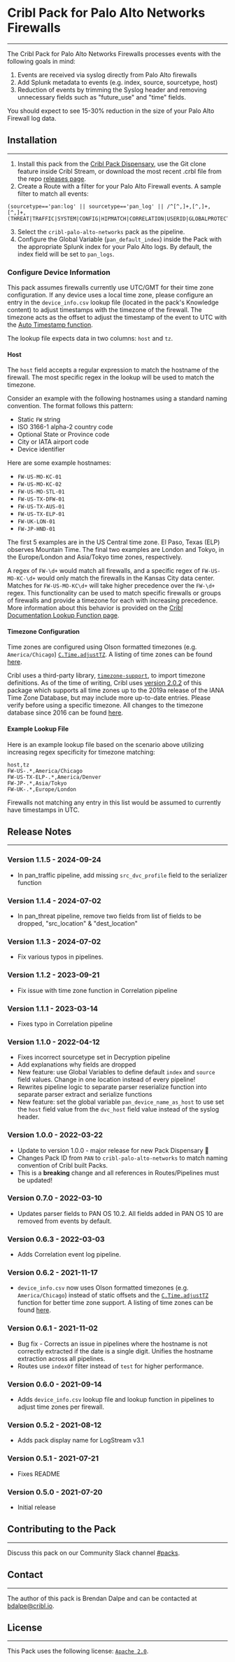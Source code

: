 # Cribl Pack for Palo Alto Networks Firewalls
----

The Cribl Pack for Palo Alto Networks Firewalls processes events with the following goals in mind:
1. Events are received via syslog directly from Palo Alto firewalls
1. Add Splunk metadata to events (e.g. index, source, sourcetype, host)
2. Reduction of events by trimming the Syslog header and removing unnecessary fields such as "future_use" and "time" fields.

You should expect to see 15-30% reduction in the size of your Palo Alto Firewall log data.

## Installation
---
1. Install this pack from the [Cribl Pack Dispensary](https://packs.cribl.io), use the Git clone feature inside Cribl Stream, or download the most recent .crbl file from the repo [releases page](https://github.com/criblpacks/cribl-palo-alto-networks/releases).
2. Create a Route with a filter for your Palo Alto Firewall events. A sample filter to match all events:
```
(sourcetype=='pan:log' || sourcetype=='pan_log' || /^[^,]+,[^,]+,[^,]+,(THREAT|TRAFFIC|SYSTEM|CONFIG|HIPMATCH|CORRELATION|USERID|GLOBALPROTECT),/.test(_raw))
```
3. Select the `cribl-palo-alto-networks` pack as the pipeline.
4. Configure the Global Variable (`pan_default_index`) inside the Pack with the appropriate Splunk index for your Palo Alto logs. By default, the index field will be set to `pan_logs`.

### Configure Device Information
This pack assumes firewalls currently use UTC/GMT for their time zone configuration. If any device uses a local time zone, please configure an entry in the `device_info.csv` lookup file (located in the pack's Knowledge content) to adjust timestamps with the timezone of the firewall. The timezone acts as the offset to adjust the timestamp of the event to UTC with the [Auto Timestamp function](https://docs.cribl.io/stream/auto-timestamp-function/).

The lookup file expects data in two columns: `host` and `tz`.

#### Host

The `host` field accepts a regular expression to match the hostname of the firewall. The most specific regex in the lookup will be used to match the timezone.

Consider an example with the following hostnames using a standard naming convention. The format follows this pattern:
* Static `FW` string
* ISO 3166-1 alpha-2 country code
* Optional State or Province code
* City or IATA airport code
* Device identifier

Here are some example hostnames:
* `FW-US-MO-KC-01`
* `FW-US-MO-KC-02`
* `FW-US-MO-STL-01`
* `FW-US-TX-DFW-01`
* `FW-US-TX-AUS-01`
* `FW-US-TX-ELP-01`
* `FW-UK-LON-01`
* `FW-JP-HND-01`

The first 5 examples are in the US Central time zone. El Paso, Texas (ELP) observes Mountain Time. The final two examples are London and Tokyo, in the Europe/London and Asia/Tokyo time zones, respectively.

A regex of `FW-\d+` would match all firewalls, and a specific regex of `FW-US-MO-KC-\d+` would only match the firewalls in the Kansas City data center. Matches for `FW-US-MO-KC\d+` will take higher precedence over the `FW-\d+` regex. This functionality can be used to match specific firewalls or groups of firewalls and provide a timezone for each with increasing precedence. More information about this behavior is provided on the [Cribl Documentation Lookup Function page](https://docs.cribl.io/stream/lookup-function/#usage).

#### Timezone Configuration

Time zones are configured using Olson formatted timezones (e.g. `America/Chicago`) [`C.Time.adjustTZ`](https://docs.cribl.io/logstream/cribl-reference/#time). A listing of time zones can be found [here](https://en.wikipedia.org/wiki/List_of_tz_database_time_zones#List).

Cribl uses a third-party library, [`timezone-support`](https://www.npmjs.com/package/timezone-support), to import timezone definitions. As of the time of writing, Cribl uses [version 2.0.2](https://github.com/prantlf/timezone-support/releases/tag/v2.0.2) of this package which supports all time zones up to the 2019a release of the IANA Time Zone Database, but may include more up-to-date entries. Please verify before using a specific timezone. All changes to the timezone database since 2016 can be found [here](https://tzdata-meta.timtimeonline.com/).

#### Example Lookup File

Here is an example lookup file based on the scenario above utilizing increasing regex specificity for timezone matching:
```
host,tz
FW-US-.*,America/Chicago
FW-US-TX-ELP-.*,America/Denver
FW-JP-.*,Asia/Tokyo
FW-UK-.*,Europe/London
```

Firewalls not matching any entry in this list would be assumed to currently have timestamps in UTC.

## Release Notes
---
### Version 1.1.5 - 2024-09-24
* In pan_traffic pipeline, add missing `src_dvc_profile` field to the serializer function

### Version 1.1.4 - 2024-07-02
* In pan_threat pipeline, remove two fields from list of fields to be dropped, "src_location" & "dest_location"

### Version 1.1.3 - 2024-07-02
* Fix various typos in pipelines.

### Version 1.1.2 - 2023-09-21
* Fix issue with time zone function in Correlation pipeline

### Version 1.1.1 - 2023-03-14
* Fixes typo in Correlation pipeline

### Version 1.1.0 - 2022-04-12
* Fixes incorrect sourcetype set in Decryption pipeline
* Add explanations why fields are dropped
* New feature: use Global Variables to define default `index` and `source` field values. Change in one location instead of every pipeline!
* Rewrites pipeline logic to separate parser reserialize function into separate parser extract and serialize functions
* New feature: set the global variable `pan_device_name_as_host` to use set the `host` field value from the `dvc_host` field value instead of the syslog header.

### Version 1.0.0 - 2022-03-22
* Update to version 1.0.0 - major release for new Pack Dispensary 🎉
* Changes Pack ID from `PAN` to `cribl-palo-alto-networks` to match naming convention of Cribl built Packs.
* This is a **breaking** change and all references in Routes/Pipelines must be updated!

### Version 0.7.0 - 2022-03-10
* Updates parser fields to PAN OS 10.2. All fields added in PAN OS 10 are removed from events by default.

### Version 0.6.3 - 2022-03-03
* Adds Correlation event log pipeline.

### Version 0.6.2 - 2021-11-17
* `device_info.csv` now uses Olson formatted timezones (e.g. `America/Chicago`) instead of static offsets and the [`C.Time.adjustTZ`](https://docs.cribl.io/logstream/cribl-reference/#time) function for better time zone support. A listing of time zones can be found [here](https://en.wikipedia.org/wiki/List_of_tz_database_time_zones#List).

### Version 0.6.1 - 2021-11-02
* Bug fix - Corrects an issue in pipelines where the hostname is not correctly extracted if the date is a single digit. Unifies the hostname extraction across all pipelines.
* Routes use `indexOf` filter instead of `test` for higher performance. 

### Version 0.6.0 - 2021-09-14
* Adds `device_info.csv` lookup file and lookup function in pipelines to adjust time zones per firewall.

### Version 0.5.2 - 2021-08-12
* Adds pack display name for LogStream v3.1

### Version 0.5.1 - 2021-07-21
* Fixes README

### Version 0.5.0 - 2021-07-20
* Initial release


## Contributing to the Pack
---
Discuss this pack on our Community Slack channel [#packs](https://cribl-community.slack.com/archives/C021UP7ETM3).

## Contact
---
The author of this pack is Brendan Dalpe and can be contacted at <bdalpe@cribl.io>.

## License
---
This Pack uses the following license: [`Apache 2.0`](https://github.com/criblpacks/cribl-palo-alto-networks/blob/master/LICENSE).
